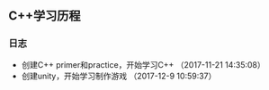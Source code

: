 ## C++学习历程
### 日志 
- 创建C++ primer和practice，开始学习C++ （2017-11-21 14:35:08）
- 创建unity，开始学习制作游戏 （2017-12-9 10:59:37）